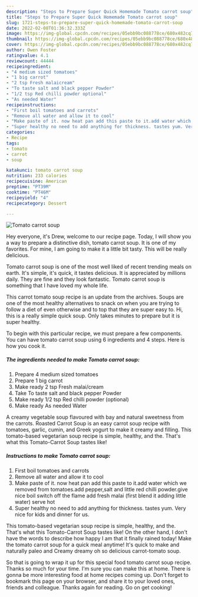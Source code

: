 ```yaml
---
description: "Steps to Prepare Super Quick Homemade Tomato carrot soup"
title: "Steps to Prepare Super Quick Homemade Tomato carrot soup"
slug: 1721-steps-to-prepare-super-quick-homemade-tomato-carrot-soup
date: 2022-02-08T01:36:32.333Z
image: https://img-global.cpcdn.com/recipes/05ebb9bc088778ce/680x482cq70/tomato-carrot-soup-recipe-main-photo.jpg
thumbnail: https://img-global.cpcdn.com/recipes/05ebb9bc088778ce/680x482cq70/tomato-carrot-soup-recipe-main-photo.jpg
cover: https://img-global.cpcdn.com/recipes/05ebb9bc088778ce/680x482cq70/tomato-carrot-soup-recipe-main-photo.jpg
author: Owen Foster
ratingvalue: 4.1
reviewcount: 44444
recipeingredient:
- "4 medium sized tomatoes"
- "1 big carrot"
- "2 tsp Fresh malaicream"
- "To taste salt and black pepper Powder"
- "1/2 tsp Red chilli powder optional"
- "As needed Water"
recipeinstructions:
- "First boil tomatoes and carrots"
- "Remove all water and allow it to cool"
- "Make paste of it. now heat pan add this paste to it.add water which we removed from tomatoes.add pepper,salt and little red chilli powder.give nice boil switch off the flame add fresh malai (first blend it adding little water) serve hot"
- "Super healthy no need to add anything for thickness. tastes yum. Very nice for kids and dinner for us."
categories:
- Recipe
tags:
- tomato
- carrot
- soup

katakunci: tomato carrot soup 
nutrition: 233 calories
recipecuisine: American
preptime: "PT39M"
cooktime: "PT46M"
recipeyield: "4"
recipecategory: Dessert

---
```



![Tomato carrot soup](https://img-global.cpcdn.com/recipes/05ebb9bc088778ce/680x482cq70/tomato-carrot-soup-recipe-main-photo.jpg)

Hey everyone, it's Drew, welcome to our recipe page. Today, I will show you a way to prepare a distinctive dish, tomato carrot soup. It is one of my favorites. For mine, I am going to make it a little bit tasty. This will be really delicious.

Tomato carrot soup is one of the most well liked of recent trending meals on earth. It's simple, it's quick, it tastes delicious. It is appreciated by millions daily. They are fine and they look fantastic. Tomato carrot soup is something that I have loved my whole life.

This carrot tomato soup recipe is an update from the archives. Soups are one of the most healthy alternatives to snack on when you are trying to follow a diet of even otherwise and to top that they are super easy to. Hi, this is a really simple quick soup. Only takes minutes to prepare but it is super healthy.


To begin with this particular recipe, we must prepare a few components. You can have tomato carrot soup using 6 ingredients and 4 steps. Here is how you cook it.

<!--inarticleads1-->

##### The ingredients needed to make Tomato carrot soup:

1. Prepare 4 medium sized tomatoes
1. Prepare 1 big carrot
1. Make ready 2 tsp Fresh malai/cream
1. Take To taste salt and black pepper Powder
1. Make ready 1/2 tsp Red chilli powder (optional)
1. Make ready As needed Water


A creamy vegetable soup flavoured with bay and natural sweetness from the carrots. Roasted Carrot Soup is an easy carrot soup recipe with tomatoes, garlic, cumin, and Greek yogurt to make it creamy and filling. This tomato-based vegetarian soup recipe is simple, healthy, and the. That&#39;s what this Tomato-Carrot Soup tastes like! 

<!--inarticleads2-->

##### Instructions to make Tomato carrot soup:

1. First boil tomatoes and carrots
1. Remove all water and allow it to cool
1. Make paste of it. now heat pan add this paste to it.add water which we removed from tomatoes.add pepper,salt and little red chilli powder.give nice boil switch off the flame add fresh malai (first blend it adding little water) serve hot
1. Super healthy no need to add anything for thickness. tastes yum. Very nice for kids and dinner for us.


This tomato-based vegetarian soup recipe is simple, healthy, and the. That&#39;s what this Tomato-Carrot Soup tastes like! On the other hand, I don&#39;t have the words to describe how happy I am that it finally rained today! Make the tomato carrot soup for a quick meal anytime! It&#39;s quick to make and naturally paleo and Creamy dreamy oh so delicious carrot-tomato soup. 

So that is going to wrap it up for this special food tomato carrot soup recipe. Thanks so much for your time. I'm sure you can make this at home. There is gonna be more interesting food at home recipes coming up. Don't forget to bookmark this page on your browser, and share it to your loved ones, friends and colleague. Thanks again for reading. Go on get cooking!
